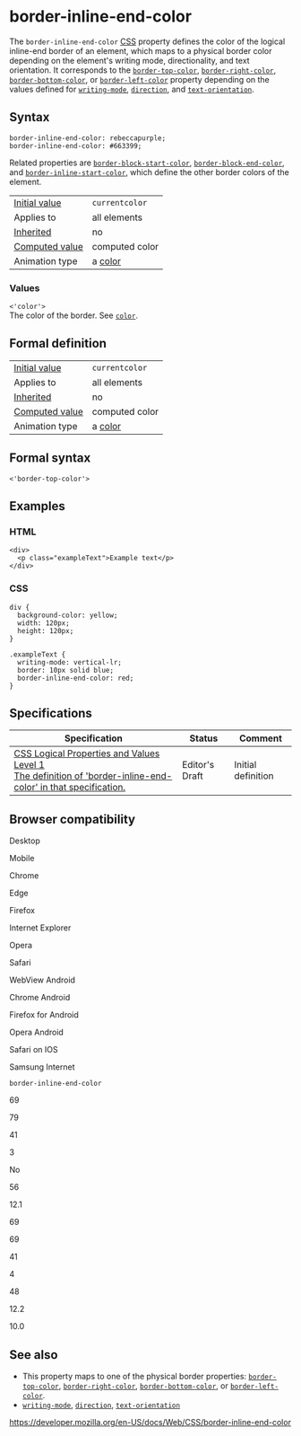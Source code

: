 # border-inline-end-color

The `border-inline-end-color` [CSS](https://developer.mozilla.org/en-US/docs/Web/CSS) property defines the color of the logical inline-end border of an element, which maps to a physical border color depending on the element's writing mode, directionality, and text orientation. It corresponds to the [`border-top-color`](border-top-color), [`border-right-color`](border-right-color), [`border-bottom-color`](border-bottom-color), or [`border-left-color`](border-left-color) property depending on the values defined for [`writing-mode`](writing-mode), [`direction`](direction), and [`text-orientation`](text-orientation).

## Syntax

    border-inline-end-color: rebeccapurple;
    border-inline-end-color: #663399;

Related properties are [`border-block-start-color`](border-block-start-color), [`border-block-end-color`](border-block-end-color), and [`border-inline-start-color`](border-inline-start-color), which define the other border colors of the element.

<table><tbody><tr class="odd"><td><a href="initial_value">Initial value</a></td><td><code>currentcolor</code></td></tr><tr class="even"><td>Applies to</td><td>all elements</td></tr><tr class="odd"><td><a href="inheritance">Inherited</a></td><td>no</td></tr><tr class="even"><td><a href="computed_value">Computed value</a></td><td>computed color</td></tr><tr class="odd"><td>Animation type</td><td>a <a href="color_value#interpolation">color</a></td></tr></tbody></table>

### Values

`<'color'>`  
The color of the border. See [`color`](color).

## Formal definition

<table><tbody><tr class="odd"><td><a href="initial_value">Initial value</a></td><td><code>currentcolor</code></td></tr><tr class="even"><td>Applies to</td><td>all elements</td></tr><tr class="odd"><td><a href="inheritance">Inherited</a></td><td>no</td></tr><tr class="even"><td><a href="computed_value">Computed value</a></td><td>computed color</td></tr><tr class="odd"><td>Animation type</td><td>a <a href="color_value#interpolation">color</a></td></tr></tbody></table>

## Formal syntax

    <'border-top-color'>

## Examples

### HTML

    <div>
      <p class="exampleText">Example text</p>
    </div>

### CSS

    div {
      background-color: yellow;
      width: 120px;
      height: 120px;
    }

    .exampleText {
      writing-mode: vertical-lr;
      border: 10px solid blue;
      border-inline-end-color: red;
    }

## Specifications

<table><thead><tr class="header"><th>Specification</th><th>Status</th><th>Comment</th></tr></thead><tbody><tr class="odd"><td><a href="https://drafts.csswg.org/css-logical/#propdef-border-inline-end-color">CSS Logical Properties and Values Level 1<br />
<span class="small">The definition of 'border-inline-end-color' in that specification.</span></a></td><td><span class="spec-ed">Editor's Draft</span></td><td>Initial definition</td></tr></tbody></table>

## Browser compatibility

Desktop

Mobile

Chrome

Edge

Firefox

Internet Explorer

Opera

Safari

WebView Android

Chrome Android

Firefox for Android

Opera Android

Safari on IOS

Samsung Internet

`border-inline-end-color`

69

79

41

3

No

56

12.1

69

69

41

4

48

12.2

10.0

## See also

- This property maps to one of the physical border properties: [`border-top-color`](border-top-color), [`border-right-color`](border-right-color), [`border-bottom-color`](border-bottom-color), or [`border-left-color`](border-left-color).
- [`writing-mode`](writing-mode), [`direction`](direction), [`text-orientation`](text-orientation)

<a href="https://developer.mozilla.org/en-US/docs/Web/CSS/border-inline-end-color" class="_attribution-link">https://developer.mozilla.org/en-US/docs/Web/CSS/border-inline-end-color</a>
